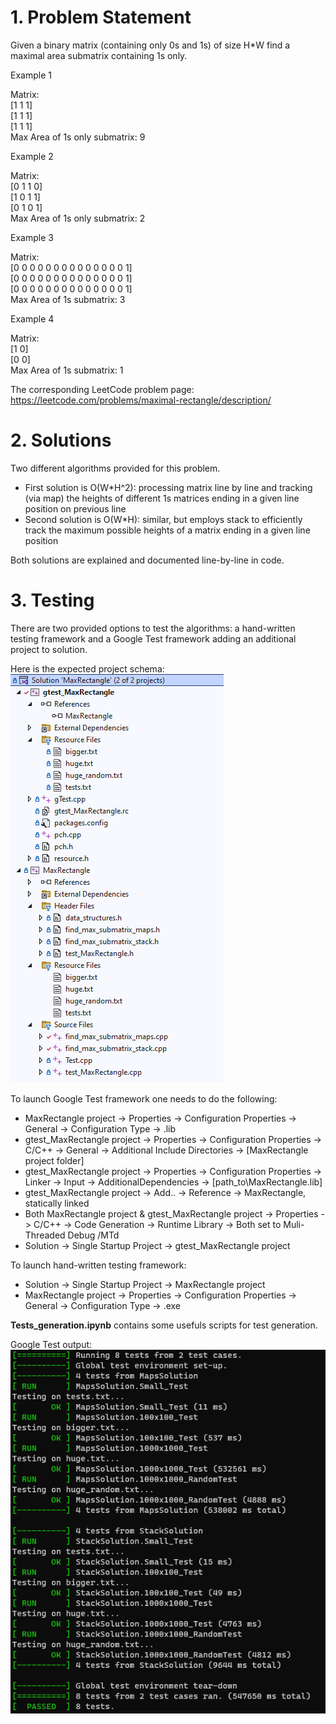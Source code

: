 # 1. Problem Statement
Given a binary matrix (containing only 0s and 1s) of size H*W find a maximal area submatrix containing 1s only.

Example 1

Matrix:<br />
[1 1 1]<br />
[1 1 1]<br />
[1 1 1]<br />
Max Area of 1s only submatrix: 9

Example 2

Matrix:<br />
[0 1 1 0]<br />
[1 0 1 1]<br />
[0 1 0 1]<br />
Max Area of 1s only submatrix: 2

Example 3

Matrix:<br />
[0 0 0 0 0 0 0 0 0 0 0 0 0 0 1]<br />
[0 0 0 0 0 0 0 0 0 0 0 0 0 0 1]<br />
[0 0 0 0 0 0 0 0 0 0 0 0 0 0 1]<br />
Max Area of 1s submatrix: 3

Example 4

Matrix:<br />
[1 0]<br />
[0 0]<br />
Max Area of 1s submatrix: 1

The corresponding LeetCode problem page: https://leetcode.com/problems/maximal-rectangle/description/

# 2. Solutions
Two different algorithms provided for this problem.
- First solution is O(W*H^2): processing matrix line by line and tracking (via map) the heights of different 1s matrices ending in a given line position on previous line
- Second solution is O(W*H): similar, but employs stack to efficiently track the maximum possible heights of a matrix ending in a given line position

Both solutions are explained and documented line-by-line in code.

# 3. Testing
There are two provided options to test the algorithms: a hand-written testing framework and a Google Test framework adding an additional project to solution.

Here is the expected project schema:<br />
![Project](images/project.png)

To launch Google Test framework one needs to do the following:
- MaxRectangle project -> Properties -> Configuration Properties -> General -> Configuration Type -> .lib
- gtest_MaxRectangle project -> Properties -> Configuration Properties -> C/C++ -> General -> Additional Include Directories -> [MaxRectangle project folder]
- gtest_MaxRectangle project -> Properties -> Configuration Properties -> Linker -> Input -> AdditionalDependencies -> [path_to\MaxRectangle.lib]
- gtest_MaxRectangle project -> Add.. -> Reference -> MaxRectangle, statically linked
- Both MaxRectangle project & gtest_MaxRectangle project -> Properties -> C/C++ -> Code Generation -> Runtime Library -> Both set to Muli-Threaded Debug /MTd
- Solution -> Single Startup Project -> gtest_MaxRectangle project

To launch hand-written testing framework:
- Solution -> Single Startup Project -> MaxRectangle project
- MaxRectangle project -> Properties -> Configuration Properties -> General -> Configuration Type -> .exe

**Tests_generation.ipynb** contains some usefuls scripts for test generation.

Google Test output:<br />
![Tests](images/tests.png)

